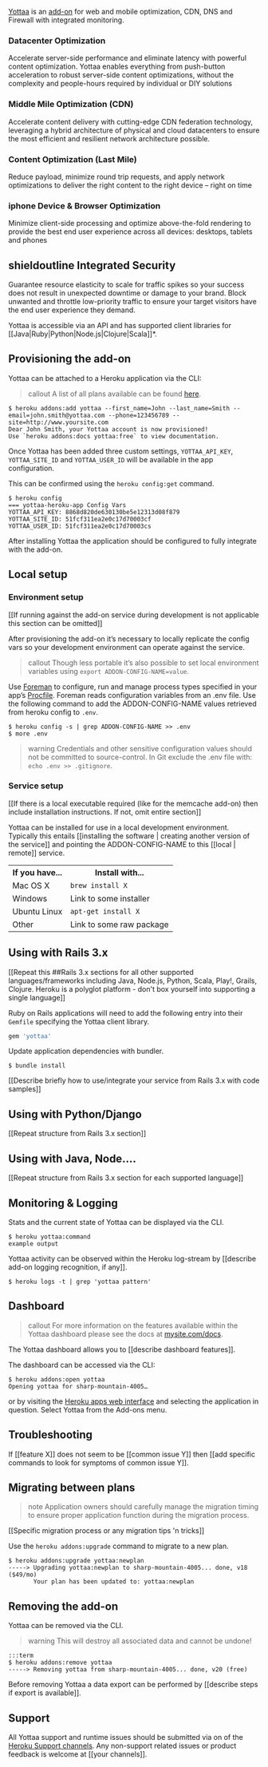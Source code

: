 [Yottaa](http://addons.heroku.com/yottaa) is an [add-on](http://addons.heroku.com) for web and mobile optimization, CDN, DNS and Firewall with integrated monitoring.

### Datacenter Optimization
Accelerate server-side performance and eliminate latency with powerful content optimization. Yottaa enables everything from push-button acceleration to robust server-side content optimizations, without the complexity and people-hours required by individual or DIY solutions

### Middle Mile Optimization (CDN)
Accelerate content delivery with cutting-edge CDN federation technology, leveraging a hybrid architecture of physical and cloud datacenters to ensure the most efficient and resilient network architecture possible.

### Content Optimization (Last Mile)
Reduce payload, minimize round trip requests, and apply network optimizations to deliver the right content to the right device – right on time

### iphone Device & Browser Optimization
Minimize client-side processing and optimize above-the-fold rendering to provide the best end user experience across all devices: desktops, tablets and phones

## shieldoutline Integrated Security
Guarantee resource elasticity to scale for traffic spikes so your success does not result in unexpected downtime or damage to your brand. Block unwanted and throttle low-priority traffic to ensure your target visitors have the end user experience they demand.


Yottaa is accessible via an API and has supported client libraries for [[Java|Ruby|Python|Node.js|Clojure|Scala]]*.

## Provisioning the add-on

Yottaa can be attached to a Heroku application via the  CLI:

> callout
> A list of all plans available can be found [here](http://addons.heroku.com/yottaa).

```term
$ heroku addons:add yottaa --first_name=John --last_name=Smith --email=john.smith@yottaa.com --phone=123456789 --site=http://www.yoursite.com
Dear John Smith, your Yottaa account is now provisioned!
Use `heroku addons:docs yottaa:free` to view documentation.
```

Once Yottaa has been added three custom settings, `YOTTAA_API_KEY`, `YOTTAA_SITE_ID` and `YOTTAA_USER_ID` will be available in the app configuration.




This can be confirmed using the `heroku config:get` command.

```term
$ heroku config
=== yottaa-heroku-app Config Vars
YOTTAA_API_KEY: 8868d820de630130be5e12313d08f879
YOTTAA_SITE_ID: 51fcf311ea2e0c17d70003cf
YOTTAA_USER_ID: 51fcf311ea2e0c17d70003cs
```

After installing Yottaa the application should be configured to fully integrate with the add-on.

## Local setup

### Environment setup

[[If running against the add-on service during development is not applicable this section can be omitted]]

After provisioning the add-on it’s necessary to locally replicate the config vars so your development environment can operate against the service.

> callout
> Though less portable it’s also possible to set local environment variables using `export ADDON-CONFIG-NAME=value`.

Use [Foreman](config-vars#local-setup) to configure, run and manage process types specified in your app’s [Procfile](procfile). Foreman reads configuration variables from an .env file. Use the following command to add the ADDON-CONFIG-NAME values retrieved from heroku config to `.env`.

```term
$ heroku config -s | grep ADDON-CONFIG-NAME >> .env
$ more .env
```

> warning
> Credentials and other sensitive configuration values should not be committed to source-control. In Git exclude the .env file with: `echo .env >> .gitignore`.

### Service setup

[[If there is a local executable required (like for the memcache add-on) then include installation instructions. If not, omit entire section]]

Yottaa can be installed for use in a local development  environment.  Typically this entails [[installing the software | creating another version of the service]] and pointing the ADDON-CONFIG-NAME to this [[local | remote]] service.

<table>
  <tr>
    <th>If you have...</th>
    <th>Install with...</th>
  </tr>
  <tr>
    <td>Mac OS X</td>
    <td style="text-align: left"><code>brew install X</code></td>
  </tr>
  <tr>
    <td>Windows</td>
    <td style="text-align: left">Link to some installer</td>
  </tr>
  <tr>
    <td>Ubuntu Linux</td>
    <td style="text-align: left"><code>apt-get install X</code></td>
  </tr>
  <tr>
    <td>Other</td>
    <td style="text-align: left">Link to some raw package</td>
  </tr>
</table>

## Using with Rails 3.x

[[Repeat this ##Rails 3.x sections for all other supported languages/frameworks including Java, Node.js, Python, Scala, Play!, Grails, Clojure. Heroku is a polyglot platform - don't box yourself into supporting a single language]]

Ruby on Rails applications will need to add the following entry into their `Gemfile` specifying the Yottaa client library.

```ruby
gem 'yottaa'
```

Update application dependencies with bundler.

```term
$ bundle install
```

[[Describe briefly how to use/integrate your service from Rails 3.x with code samples]]

## Using with Python/Django

[[Repeat structure from Rails 3.x section]]

## Using with Java, Node....

[[Repeat structure from Rails 3.x section for each supported language]]

## Monitoring & Logging

Stats and the current state of Yottaa can be displayed via the CLI.

```term
$ heroku yottaa:command
example output
```

Yottaa activity can be observed within the Heroku log-stream by [[describe add-on logging recognition, if any]].

```term
$ heroku logs -t | grep 'yottaa pattern'
```

## Dashboard

> callout
> For more information on the features available within the Yottaa dashboard please see the docs at [mysite.com/docs](mysite.com/docs).

The Yottaa dashboard allows you to [[describe dashboard features]].

The dashboard can be accessed via the CLI:

```term
$ heroku addons:open yottaa
Opening yottaa for sharp-mountain-4005…
```

or by visiting the [Heroku apps web interface](http://heroku.com/myapps) and selecting the application in question. Select Yottaa from the Add-ons menu.

## Troubleshooting

If [[feature X]] does not seem to be [[common issue Y]] then 
[[add specific commands to look for symptoms of common issue Y]].

## Migrating between plans

> note
> Application owners should carefully manage the migration timing to ensure proper application function during the migration process.

[[Specific migration process or any migration tips 'n tricks]]

Use the `heroku addons:upgrade` command to migrate to a new plan.

```term
$ heroku addons:upgrade yottaa:newplan
-----> Upgrading yottaa:newplan to sharp-mountain-4005... done, v18 ($49/mo)
       Your plan has been updated to: yottaa:newplan
```

## Removing the add-on

Yottaa can be removed via the  CLI.

> warning
> This will destroy all associated data and cannot be undone!

    :::term
    $ heroku addons:remove yottaa
    -----> Removing yottaa from sharp-mountain-4005... done, v20 (free)

Before removing Yottaa a data export can be performed by [[describe steps if export is available]].

## Support

All Yottaa support and runtime issues should be submitted via on of the [Heroku Support channels](support-channels). Any non-support related issues or product feedback is welcome at [[your channels]].